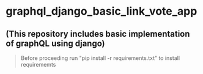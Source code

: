 # graphql_django_basic_link_vote_app
## (This repository includes basic implementation of graphQL using django)

> Before proceeding run "pip install -r requirements.txt" to install requirememts
